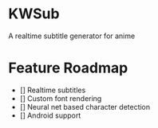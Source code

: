 # KWSub
A realtime subtitle generator for anime

# Feature Roadmap
- [] Realtime subtitles
- [] Custom font rendering
- [] Neural net based character detection
- [] Android support
